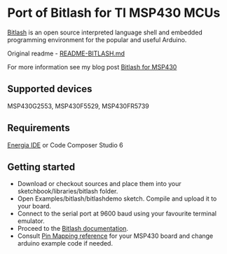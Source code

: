 
Port of Bitlash for TI MSP430 MCUs
==================================

[Bitlash](http://bitlash.net) is an open source interpreted language shell and embedded programming environment for the popular and useful Arduino.

Original readme - [README-BITLASH.md](README-BITLASH.md)

For more information see my blog post [Bitlash for MSP430](http://smarpl.com/content/bitlash-msp430)


Supported devices
-----------------
MSP430G2553, MSP430F5529, MSP430FR5739


Requirements
------------

[Energia IDE](http://energia.nu/) or Code Composer Studio 6


Getting started
---------------

* Download or checkout sources and place them into your sketchbook/libraries/bitlash folder.
* Open Examples/bitlash/bitlashdemo sketch. Compile and upload it to your board.
* Connect to the serial port at 9600 baud using your favourite terminal emulator.
* Proceed to the [Bitlash documentation](https://github.com/billroy/bitlash/wiki/docindex).
* Consult [Pin Mapping reference](http://energia.nu/pin-maps/) for your MSP430 board and change arduino example code if needed.
